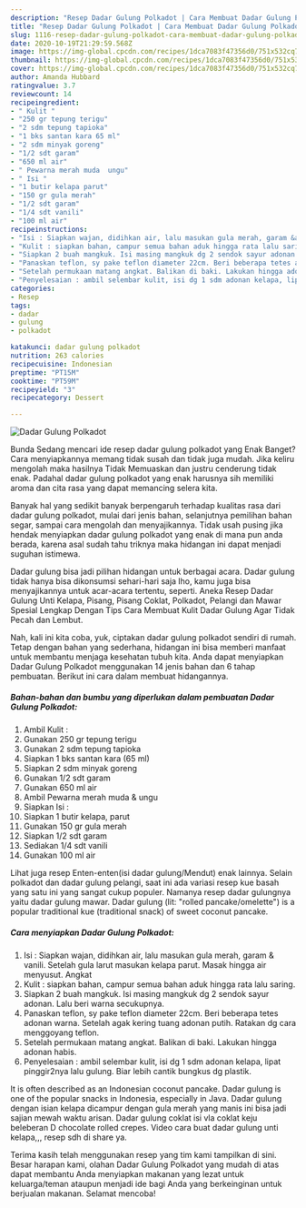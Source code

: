 ```yaml
---
description: "Resep Dadar Gulung Polkadot | Cara Membuat Dadar Gulung Polkadot Yang Enak Dan Lezat"
title: "Resep Dadar Gulung Polkadot | Cara Membuat Dadar Gulung Polkadot Yang Enak Dan Lezat"
slug: 1116-resep-dadar-gulung-polkadot-cara-membuat-dadar-gulung-polkadot-yang-enak-dan-lezat
date: 2020-10-19T21:29:59.568Z
image: https://img-global.cpcdn.com/recipes/1dca7083f47356d0/751x532cq70/dadar-gulung-polkadot-foto-resep-utama.jpg
thumbnail: https://img-global.cpcdn.com/recipes/1dca7083f47356d0/751x532cq70/dadar-gulung-polkadot-foto-resep-utama.jpg
cover: https://img-global.cpcdn.com/recipes/1dca7083f47356d0/751x532cq70/dadar-gulung-polkadot-foto-resep-utama.jpg
author: Amanda Hubbard
ratingvalue: 3.7
reviewcount: 14
recipeingredient:
- " Kulit "
- "250 gr tepung terigu"
- "2 sdm tepung tapioka"
- "1 bks santan kara 65 ml"
- "2 sdm minyak goreng"
- "1/2 sdt garam"
- "650 ml air"
- " Pewarna merah muda  ungu"
- " Isi "
- "1 butir kelapa parut"
- "150 gr gula merah"
- "1/2 sdt garam"
- "1/4 sdt vanili"
- "100 ml air"
recipeinstructions:
- "Isi : Siapkan wajan, didihkan air, lalu masukan gula merah, garam &amp; vanili. Setelah gula larut masukan kelapa parut. Masak hingga air menyusut. Angkat"
- "Kulit : siapkan bahan, campur semua bahan aduk hingga rata lalu saring."
- "Siapkan 2 buah mangkuk. Isi masing mangkuk dg 2 sendok sayur adonan. Lalu beri warna secukupnya."
- "Panaskan teflon, sy pake teflon diameter 22cm. Beri beberapa tetes adonan warna. Setelah agak kering tuang adonan putih. Ratakan dg cara menggoyang teflon."
- "Setelah permukaan matang angkat. Balikan di baki. Lakukan hingga adonan habis."
- "Penyelesaian : ambil selembar kulit, isi dg 1 sdm adonan kelapa, lipat pinggir2nya lalu gulung. Biar lebih cantik bungkus dg plastik."
categories:
- Resep
tags:
- dadar
- gulung
- polkadot

katakunci: dadar gulung polkadot 
nutrition: 263 calories
recipecuisine: Indonesian
preptime: "PT15M"
cooktime: "PT59M"
recipeyield: "3"
recipecategory: Dessert

---
```



![Dadar Gulung Polkadot](https://img-global.cpcdn.com/recipes/1dca7083f47356d0/751x532cq70/dadar-gulung-polkadot-foto-resep-utama.jpg)

Bunda Sedang mencari ide resep dadar gulung polkadot yang Enak Banget? Cara menyiapkannya memang tidak susah dan tidak juga mudah. Jika keliru mengolah maka hasilnya Tidak Memuaskan dan justru cenderung tidak enak. Padahal dadar gulung polkadot yang enak harusnya sih memiliki aroma dan cita rasa yang dapat memancing selera kita.

Banyak hal yang sedikit banyak berpengaruh terhadap kualitas rasa dari dadar gulung polkadot, mulai dari jenis bahan, selanjutnya pemilihan bahan segar, sampai cara mengolah dan menyajikannya. Tidak usah pusing jika hendak menyiapkan dadar gulung polkadot yang enak di mana pun anda berada, karena asal sudah tahu triknya maka hidangan ini dapat menjadi suguhan istimewa.

Dadar gulung bisa jadi pilihan hidangan untuk berbagai acara. Dadar gulung tidak hanya bisa dikonsumsi sehari-hari saja lho, kamu juga bisa menyajikannya untuk acar-acara tertentu, seperti. Aneka Resep Dadar Gulung Unti Kelapa, Pisang, Pisang Coklat, Polkadot, Pelangi dan Mawar Spesial Lengkap Dengan Tips Cara Membuat Kulit Dadar Gulung Agar Tidak Pecah dan Lembut.


Nah, kali ini kita coba, yuk, ciptakan dadar gulung polkadot sendiri di rumah. Tetap dengan bahan yang sederhana, hidangan ini bisa memberi manfaat untuk membantu menjaga kesehatan tubuh kita. Anda dapat menyiapkan Dadar Gulung Polkadot menggunakan 14 jenis bahan dan 6 tahap pembuatan. Berikut ini cara dalam membuat hidangannya.

<!--inarticleads1-->

##### Bahan-bahan dan bumbu yang diperlukan dalam pembuatan Dadar Gulung Polkadot:

1. Ambil  Kulit :
1. Gunakan 250 gr tepung terigu
1. Gunakan 2 sdm tepung tapioka
1. Siapkan 1 bks santan kara (65 ml)
1. Siapkan 2 sdm minyak goreng
1. Gunakan 1/2 sdt garam
1. Gunakan 650 ml air
1. Ambil  Pewarna merah muda &amp; ungu
1. Siapkan  Isi :
1. Siapkan 1 butir kelapa, parut
1. Gunakan 150 gr gula merah
1. Siapkan 1/2 sdt garam
1. Sediakan 1/4 sdt vanili
1. Gunakan 100 ml air


Lihat juga resep Enten-enten(isi dadar gulung/Mendut) enak lainnya. Selain polkadot dan dadar gulung pelangi, saat ini ada variasi resep kue basah yang satu ini yang sangat cukup populer. Namanya resep dadar gulungnya yaitu dadar gulung mawar. Dadar gulung (lit: &#34;rolled pancake/omelette&#34;) is a popular traditional kue (traditional snack) of sweet coconut pancake. 

<!--inarticleads2-->

##### Cara menyiapkan Dadar Gulung Polkadot:

1. Isi : Siapkan wajan, didihkan air, lalu masukan gula merah, garam &amp; vanili. Setelah gula larut masukan kelapa parut. Masak hingga air menyusut. Angkat
1. Kulit : siapkan bahan, campur semua bahan aduk hingga rata lalu saring.
1. Siapkan 2 buah mangkuk. Isi masing mangkuk dg 2 sendok sayur adonan. Lalu beri warna secukupnya.
1. Panaskan teflon, sy pake teflon diameter 22cm. Beri beberapa tetes adonan warna. Setelah agak kering tuang adonan putih. Ratakan dg cara menggoyang teflon.
1. Setelah permukaan matang angkat. Balikan di baki. Lakukan hingga adonan habis.
1. Penyelesaian : ambil selembar kulit, isi dg 1 sdm adonan kelapa, lipat pinggir2nya lalu gulung. Biar lebih cantik bungkus dg plastik.


It is often described as an Indonesian coconut pancake. Dadar gulung is one of the popular snacks in Indonesia, especially in Java. Dadar gulung dengan isian kelapa dicampur dengan gula merah yang manis ini bisa jadi sajian mewah waktu arisan. Dadar gulung coklat isi vla coklat keju beleberan D chocolate rolled crepes. Video cara buat dadar gulung unti kelapa,,, resep sdh di share ya. 

Terima kasih telah menggunakan resep yang tim kami tampilkan di sini. Besar harapan kami, olahan Dadar Gulung Polkadot yang mudah di atas dapat membantu Anda menyiapkan makanan yang lezat untuk keluarga/teman ataupun menjadi ide bagi Anda yang berkeinginan untuk berjualan makanan. Selamat mencoba!
